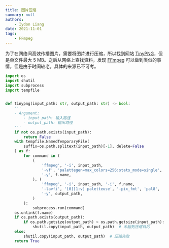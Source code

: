 ```yaml
---
title: 图片压缩
summary: null
authors:
    - Iydon Liang
date: 2021-11-01
tags:
    - FFmpeg
---
```


为了在网络间高效传播图片，需要将图片进行压缩，所以找到网站 [TinyPNG](https://tinypng.com/)，但是单文件最大 5 MB。之后从网络上查找资料，发现 [FFmpeg](https://www.ffmpeg.org) 可以做到类似的事情，但是由于时间较老，具体的来源已不可考。

```python title="tinypng.py" linenums="1" hl_lines="20 21 22 24 25 26"
import os
import shutil
import subprocess
import tempfile


def tinypng(input_path: str, output_path: str) -> bool:
    '''
    - Argument:
        - input_path: 输入路径
        - output_path: 输出路径
    '''
    if not os.path.exists(input_path):
        return False
    with tempfile.NamedTemporaryFile(
        suffix=os.path.splitext(input_path)[-1], delete=False
    ) as f:
        for command in (
            (
                'ffmpeg', '-i', input_path,
                '-vf', 'palettegen=max_colors=256:stats_mode=single',
                '-y', f.name,
            ), (
                'ffmpeg', '-i', input_path, '-i', f.name,
                '-lavfi', '[0][1:v] paletteuse', '-pix_fmt', 'pal8',
                '-y', output_path,
            )
        ):
            subprocess.run(command)
    os.unlink(f.name)
    if os.path.exists(output_path):
        if os.path.getsize(output_path) > os.path.getsize(input_path):
            shutil.copy(input_path, output_path)  # 未起到压缩目的
    else:
        shutil.copy(input_path, output_path)  # 压缩失败
    return True
```

